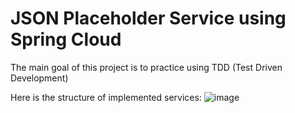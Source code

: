 # JSON Placeholder Service using Spring Cloud
The main goal of this project is to practice using TDD (Test Driven Development)

Here is the structure of implemented services:
![image](https://github.com/AhmedElagami/TDD_Spring_Practice/assets/60805070/d636d263-1e1d-4908-895f-b4656c2c71fa)
